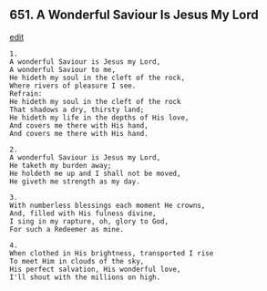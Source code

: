 
## 651.  A Wonderful Saviour Is Jesus My Lord
[edit](https://docs.google.com/document/d/13U2_LohQO3tNENlokM4rbRgowb9z2x2f/edit?mode=html)




    1.
    A wonderful Saviour is Jesus my Lord, 
    A wonderful Saviour to me, 
    He hideth my soul in the cleft of the rock, 
    Where rivers of pleasure I see. 
    Refrain:
    He hideth my soul in the cleft of the rock 
    That shadows a dry, thirsty land; 
    He hideth my life in the depths of His love, 
    And covers me there with His hand, 
    And covers me there with His hand. 

    2.
    A wonderful Saviour is Jesus my Lord, 
    He taketh my burden away; 
    He holdeth me up and I shall not be moved, 
    He giveth me strength as my day. 

    3.
    With numberless blessings each moment He crowns, 
    And, filled with His fulness divine, 
    I sing in my rapture, oh, glory to God, 
    For such a Redeemer as mine. 

    4.
    When clothed in His brightness, transported I rise 
    To meet Him in clouds of the sky, 
    His perfect salvation, His wonderful love, 
    I'll shout with the millions on high.

